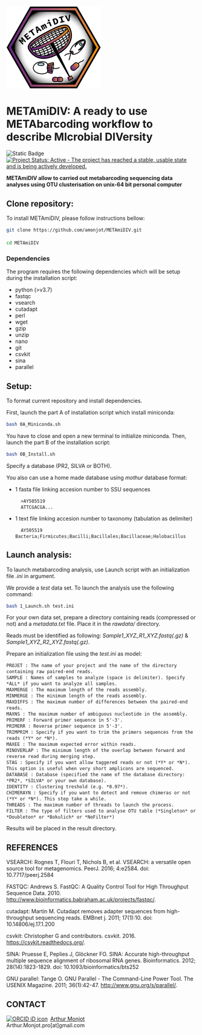<img src="logo_METAmiDIV.png" alt="drawing" width="250"/>

# **METAmiDIV: A ready to use METAbarcoding workflow to describe MIcrobial DIVersity**

![Static Badge](https://img.shields.io/badge/Code-Shell-8A2BE2)
[![Project Status: Active - The project has reached a stable, usable state and is being actively developed.](http://www.repostatus.org/badges/latest/active.svg)](http://www.repostatus.org/#active)

**METAmiDIV allow to carried out metabarcoding sequencing data analyses using OTU clusterisation on unix-64 bit personal computer**

## **Clone repository:**

To install METAmiDIV, please follow instructions bellow:

```bash
git clone https://github.com/amonjot/METAmiDIV.git

cd METAmiDIV
```

### **Dependencies**
The program requires the following dependencies which will be setup during the installation script:
- python (>v3.7)
- fastqc
- vsearch
- cutadapt
- perl
- wget
- gzip
- unzip
- nano
- git
- csvkit
- sina
- parallel

## **Setup:**

To format current repository and install dependencies. 

First, launch the part A of installation script which install miniconda:

```bash
bash 0A_Miniconda.sh
```

You have to close and open a new terminal to initialize miniconda. Then, launch the part B of the installation script: 

```bash
bash 0B_Install.sh
```

Specify a database (PR2, SILVA or BOTH).

You also can use a home made database using *mothur* database format:

- 1 fasta file linking accesion number to SSU sequences

        >AY505519
        ATTCGACGA...
        
- 1 text file linking accesion number to taxonomy (tabulation as delimiter)

        AY505519    Bacteria;Firmicutes;Bacilli;Bacillales;Bacillaceae;Halobacillus

## **Launch analysis:**

To launch metabarcoding analysis, use Launch script with an initialization file *.ini* in argument.

We provide a *test* data set. To launch the analysis use the following command:

```bash
bash 1_Launch.sh test.ini
```

For your own data set, prepare a directory containing reads (compressed or not) and a *metadata.txt* file. Place it in the *rawdata/* directory.

Reads must be identified as following: *Sample1_XYZ_R1_XYZ.fastq(.gz)* & *Sample1_XYZ_R2_XYZ.fastq(.gz)*.

Prepare an initialization file using the *test.ini* as model:

    PROJET : The name of your project and the name of the directory containing raw paired-end reads.
    SAMPLE : Names of samples to analyze (space is delimiter). Specify *ALL* if you want to analyze all samples.
    MAXMERGE : The maximum length of the reads assembly.
    MINMERGE : The minimum length of the reads assembly.
    MAXDIFFS : The maximum number of differences between the paired-end reads.
    MAXNS : The maximum number of ambiguous nucleotide in the assembly.
    PRIMERF : Forward primer sequence in 5'-3'.
    PRIMERR : Reverse primer sequence in 5'-3'.
    TRIMPRIM : Specify if you want to trim the primers sequences from the reads (*Y* or *N*).
    MAXEE : The maximum expected error within reads.
    MINOVERLAP : The minimum length of the overlap between forward and reverse read during merging step.
    STAG : Specify if you want allow taggered reads or not (*Y* or *N*). This option is useful when very short amplicons are sequenced.
    DATABASE : Database (specified the name of the database directory: *PR2*, *SILVA* or your own database).
    IDENTITY : Clustering treshold (e.g. *0.97*).
    CHIMERAYN : Specify if you want to detect and remove chimeras or not (*Y* or *N*). This step take a while.
    THREADS : The maximum number of threads to launch the process.
    FILTER : The type of filters used to analyse OTU table (*Singleton* or *Doubleton* or *Bokulich* or *NoFilter*)

Results will be placed in the result directory.

## REFERENCES

VSEARCH: Rognes T, Flouri T, Nichols B, et al. VSEARCH: a versatile open source tool for metagenomics. PeerJ. 2016; 4:e2584. doi: 10.7717/peerj.2584

FASTQC: Andrews S. FastQC:  A Quality Control Tool for High Throughput Sequence Data. 2010. http://www.bioinformatics.babraham.ac.uk/projects/fastqc/.

cutadapt: Martin M. Cutadapt removes adapter sequences from high-throughput sequencing reads. EMBnet j. 2011; 17(1):10. doi: 10.14806/ej.17.1.200

csvkit: Christopher G and contributors. csvkit. 2016. https://csvkit.readthedocs.org/.

SINA: Pruesse E, Peplies J, Glöckner FO. SINA: Accurate high-throughput multiple sequence alignment of ribosomal RNA genes. Bioinformatics. 2012; 28(14):1823-1829. doi: 10.1093/bioinformatics/bts252

GNU parallel: Tange O. GNU Parallel - The Command-Line Power Tool. The USENIX Magazine. 2011; 36(1):42-47. http://www.gnu.org/s/parallel/.



## CONTACT
<div itemscope itemtype="https://schema.org/Person"><a itemprop="sameAs" content="https://orcid.org/0000-0002-6978-4785" href="https://orcid.org/0000-0002-6978-4785" target="orcid.widget" rel="noopener noreferrer" style="vertical-align:top;"><img src="https://orcid.org/sites/default/files/images/orcid_16x16.png" style="width:1em;margin-right:.5em;" alt="ORCID iD icon">Arthur Monjot</a></div>
Arthur.Monjot.pro[at]gmail.com
